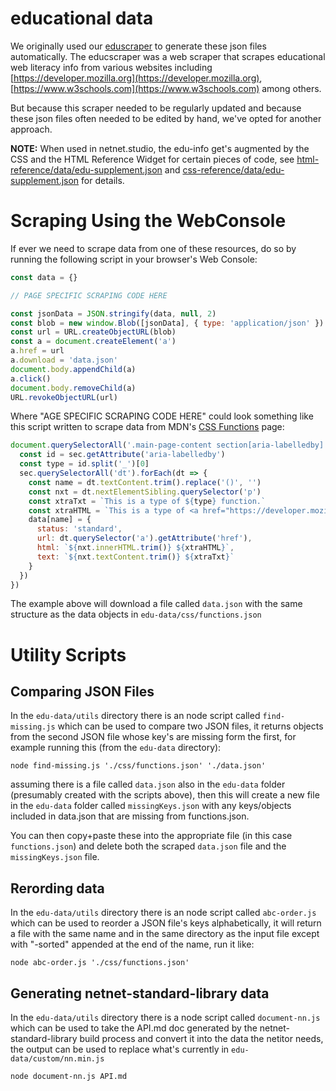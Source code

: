 # educational data

We originally used our [eduscraper](https://github.com/netizenorg/eduscraper) to generate these json files automatically. The educscraper was a web scraper that scrapes educational web literacy info from various websites including [https://developer.mozilla.org](https://developer.mozilla.org), [https://www.w3schools.com](https://www.w3schools.com) among others.

But because this scraper needed to be regularly updated and because these json files often needed to be edited by hand, we've opted for another approach.

**NOTE:** When used in netnet.studio, the edu-info get's augmented by the CSS and the HTML Reference Widget for certain pieces of code, see [html-reference/data/edu-supplement.json](https://github.com/netizenorg/netnet.studio/blob/main/www/widgets/html-reference/data/edu-supplement.json) and [css-reference/data/edu-supplement.json](https://github.com/netizenorg/netnet.studio/blob/main/www/widgets/css-reference/data/edu-supplement.json) for details.

# Scraping Using the WebConsole

If ever we need to scrape data from one of these resources, do so by running the following script in your browser's Web Console:

```js
const data = {}

// PAGE SPECIFIC SCRAPING CODE HERE

const jsonData = JSON.stringify(data, null, 2)
const blob = new window.Blob([jsonData], { type: 'application/json' })
const url = URL.createObjectURL(blob)
const a = document.createElement('a')
a.href = url
a.download = 'data.json'
document.body.appendChild(a)
a.click()
document.body.removeChild(a)
URL.revokeObjectURL(url)
```

Where "AGE SPECIFIC SCRAPING CODE HERE" could look something like this script written to scrape data from MDN's [CSS Functions](https://developer.mozilla.org/en-US/docs/Web/CSS/CSS_Functions) page:

```js
document.querySelectorAll('.main-page-content section[aria-labelledby]').forEach(sec => {
  const id = sec.getAttribute('aria-labelledby')
  const type = id.split('_')[0]
  sec.querySelectorAll('dt').forEach(dt => {
    const name = dt.textContent.trim().replace('()', '')
    const nxt = dt.nextElementSibling.querySelector('p')
    const xtraTxt = `This is a type of ${type} function.`
    const xtraHTML = `This is a type of <a href="https://developer.mozilla.org/en-US/docs/Web/CSS/CSS_Functions#${id}" target="_blank">${type} function</a>, checkout this <a href="https://css-tricks.com/complete-guide-to-css-functions/" target="_blank">CSS Functions Guide</a> for more.`
    data[name] = {
      status: 'standard',
      url: dt.querySelector('a').getAttribute('href'),
      html: `${nxt.innerHTML.trim()} ${xtraHTML}`,
      text: `${nxt.textContent.trim()} ${xtraTxt}`
    }
  })
})
```

The example above will download a file called `data.json` with the same structure as the data objects in `edu-data/css/functions.json`

# Utility Scripts

## Comparing JSON Files

In the `edu-data/utils` directory there is an node script called `find-missing.js` which can be used to compare two JSON files, it returns objects from the second JSON file whose key's are missing form the first, for example running this (from the `edu-data` directory):

```
node find-missing.js './css/functions.json' './data.json'
```

assuming there is a file called `data.json` also in the `edu-data` folder (presumably created with the scripts above), then this will create a new file in the `edu-data` folder called `missingKeys.json` with any keys/objects included in data.json that are missing from functions.json.

You can then copy+paste these into the appropriate file (in this case `functions.json`) and delete both the scraped `data.json` file and the `missingKeys.json` file.

## Rerording data

In the `edu-data/utils` directory there is an node script called `abc-order.js` which can be used to reorder a JSON file's keys alphabetically, it will return a file with the same name and in the same directory as the input file except with "-sorted" appended at the end of the name, run it like:

```
node abc-order.js './css/functions.json'
```

## Generating netnet-standard-library data

In the `edu-data/utils` directory there is a node script called `document-nn.js` which can be used to take the API.md doc generated by the netnet-standard-library build process and convert it into the data the netitor needs, the output can be used to replace what's currently in `edu-data/custom/nn.min.js`

```
node document-nn.js API.md
```
